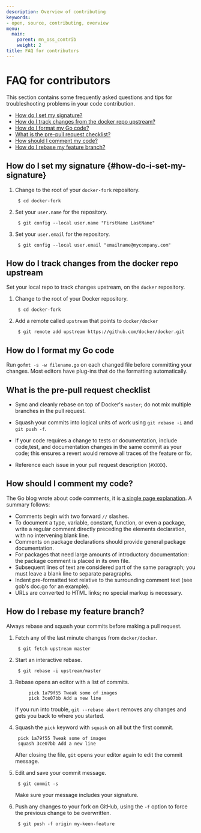 ```yaml
---
description: Overview of contributing
keywords:
- open, source, contributing, overview
menu:
  main:
    parent: mn_oss_contrib
    weight: 2
title: FAQ for contributors
---
```


# FAQ for contributors

This section contains some frequently asked questions and tips for
troubleshooting problems in your code contribution.

- [How do I set my signature?](#how-do-i-set-my-signature:cb7f612e17aad7eb26c06709ef92a867)
- [How do I track changes from the docker repo upstream?](#how-do-i-track-changes-from-the-docker-repo-upstream:cb7f612e17aad7eb26c06709ef92a867)
- [How do I format my Go code?](#how-do-i-format-my-go-code:cb7f612e17aad7eb26c06709ef92a867)
- [What is the pre-pull request checklist?](#what-is-the-pre-pull-request-checklist:cb7f612e17aad7eb26c06709ef92a867)
- [How should I comment my code?](#how-should-i-comment-my-code:cb7f612e17aad7eb26c06709ef92a867)
- [How do I rebase my feature branch?](#how-do-i-rebase-my-feature-branch:cb7f612e17aad7eb26c06709ef92a867)

## How do I set my signature {#how-do-i-set-my-signature}

1. Change to the root of your `docker-fork` repository.

        $ cd docker-fork

2. Set your `user.name` for the repository.

        $ git config --local user.name "FirstName LastName"

3. Set your `user.email` for the repository.

        $ git config --local user.email "emailname@mycompany.com"

## How do I track changes from the docker repo upstream

Set your local repo to track changes upstream, on the `docker` repository.

1. Change to the root of your Docker repository.

		$ cd docker-fork

2. Add a remote called `upstream` that points to `docker/docker`

 		$ git remote add upstream https://github.com/docker/docker.git



## How do I format my Go code

Run `gofmt -s -w filename.go` on each changed file before committing your changes.
Most editors have plug-ins that do the formatting automatically.

## What is the pre-pull request checklist

* Sync and cleanly rebase on top of Docker's `master`; do not mix multiple branches
  in the pull request.

* Squash your commits into logical units of work using
  `git rebase -i` and `git push -f`.

* If your code requires a change to tests or documentation, include code,test,
and documentation changes in the same commit as your code; this ensures a
revert would remove all traces of the feature or fix.

* Reference each issue in your pull request description (`#XXXX`).

## How should I comment my code?

The Go blog wrote about code comments, it is <a href="http://goo.gl/fXCRu"
target="_blank">a single page explanation</a>. A summary follows:

- Comments begin with two forward `//` slashes.
- To document a type, variable, constant, function, or even a package, write a
regular comment directly preceding the elements declaration, with no intervening blank
line.
- Comments on package declarations should provide general package documentation.
- For packages that need large amounts of introductory documentation: the
package comment is placed in its own file.
- Subsequent lines of text are considered part of the same paragraph; you must
leave a blank line to separate paragraphs.
-  Indent pre-formatted text relative to the surrounding comment text (see gob's doc.go for an example).
- URLs are converted to HTML links; no special markup is necessary.

## How do I rebase my feature branch?

Always rebase and squash your commits before making a pull request.

1. Fetch any of the last minute changes from `docker/docker`.

        $ git fetch upstream master

3. Start an interactive rebase.

        $ git rebase -i upstream/master

4. Rebase opens an editor with a list of commits.

			pick 1a79f55 Tweak some of images
			pick 3ce07bb Add a new line

	If you run into trouble, `git --rebase abort` removes any changes and gets you
back to where you started.

4. Squash the `pick` keyword with `squash` on all but the first commit.

		pick 1a79f55 Tweak some of images
		squash 3ce07bb Add a new line

	After closing the file, `git` opens your editor again to edit the commit
	message.

5. Edit and save your commit message.

		$ git commit -s

 	Make sure your message includes your signature.

8. Push any changes to your fork on GitHub, using the `-f` option to
force the previous change to be overwritten.

        $ git push -f origin my-keen-feature
